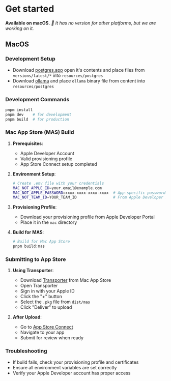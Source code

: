 # Get started
**Available on macOS.**
*🚧 It has no version for other platforms, but we are working on it.*

## MacOS

### Development Setup
- Download [postgres.app](https://postgresapp.com/) open it's contents and place files from `versions/latest/*` into `resources/postgres`
- Download [ollama](https://ollama.com/) and place `ollama` binary file from content into `resources/postgres`

### Development Commands
```bash
pnpm install
pnpm dev    # for development 
pnpm build  # for production
```

### Mac App Store (MAS) Build

1. **Prerequisites**:
   - Apple Developer Account
   - Valid provisioning profile
   - App Store Connect setup completed

2. **Environment Setup**:
   ```bash
   # Create .env file with your credentials
   MAC_NOT_APPLE_ID=your.email@example.com
   MAC_NOT_APPLE_PASSWORD=xxxx-xxxx-xxxx-xxxx  # App-specific password
   MAC_NOT_TEAM_ID=YOUR_TEAM_ID                # From Apple Developer Portal
   ```

3. **Provisioning Profile**:
   - Download your provisioning profile from Apple Developer Portal
   - Place it in the `mac` directory

4. **Build for MAS**:
   ```bash
   # Build for Mac App Store
   pnpm build:mas
   ```

### Submitting to App Store

1. **Using Transporter**:
   - Download [Transporter](https://apps.apple.com/us/app/transporter/id1450874784) from Mac App Store
   - Open Transporter
   - Sign in with your Apple ID
   - Click the "+" button
   - Select the `.pkg` file from `dist/mas`
   - Click "Deliver" to upload

2. **After Upload**:
   - Go to [App Store Connect](https://appstoreconnect.apple.com)
   - Navigate to your app
   - Submit for review when ready

### Troubleshooting
- If build fails, check your provisioning profile and certificates
- Ensure all environment variables are set correctly
- Verify your Apple Developer account has proper access